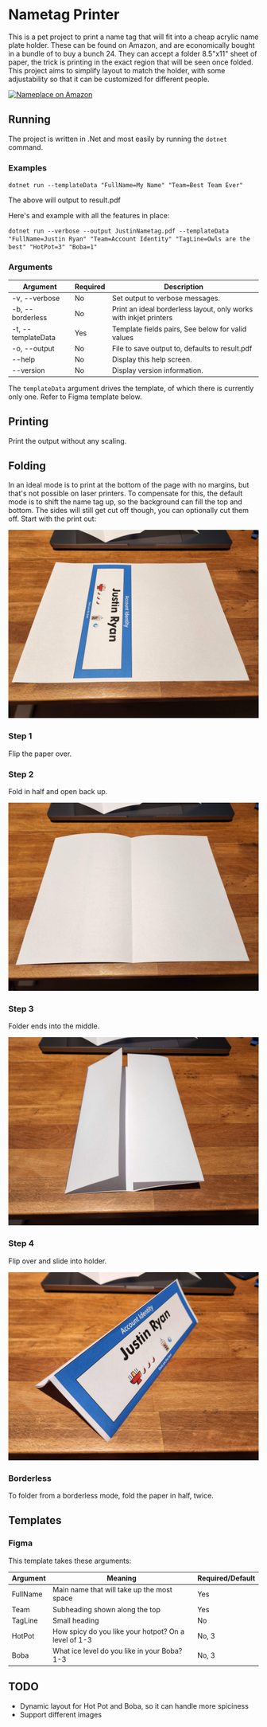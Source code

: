 # Nametag Printer

This is a pet project to print a name tag that will fit into a cheap acrylic name plate holder. 
These can be found on Amazon, and are economically bought in a bundle of to buy a bunch 24.
They can accept a folder 8.5"x11" sheet of paper, the trick is printing in the exact region that will be seen once folded.
This project aims to simplify layout to match the holder, with some adjustability so that it can be customized for different people. 

[![Nameplace on Amazon](https://ws-na.amazon-adsystem.com/widgets/q?_encoding=UTF8&ASIN=B09KXXPRRM&Format=_SL160_&ID=AsinImage&MarketPlace=US&ServiceVersion=20070822&WS=1&tag=halfemptyorg-20&language=en_US)](https://www.amazon.com/gp/product/B09KXXPRRM?ie=UTF8&psc=1&linkCode=li2&tag=halfemptyorg-20&linkId=da70184524b672c4dd7aa3dda967b103&language=en_US&ref_=as_li_ss_il)

## Running

The project is written in .Net and most easily by running the `dotnet` command.

### Examples
```shell
dotnet run --templateData "FullName=My Name" "Team=Best Team Ever"
```

The above will output to result.pdf

Here's and example with all the features in place:

```shell
dotnet run --verbose --output JustinNametag.pdf --templateData "FullName=Justin Ryan" "Team=Account Identity" "TagLine=Owls are the best" "HotPot=3" "Boba=1"
```

### Arguments

| Argument           | Required | Description                                                       |
|--------------------|----------|-------------------------------------------------------------------|
| -v, --verbose      | No       | Set output to verbose messages.                                   |
| -b, --borderless   | No       | Print an ideal borderless layout, only works with inkjet printers |
| -t, --templateData | Yes      | Template fields pairs, See below for valid values                 |
| -o, --output       | No       | File to save output to, defaults to result.pdf                    |
| --help             | No       | Display this help screen.                                         |
| --version          | No       | Display version information.                                      |

The `templateData` argument drives the template, of which there is currently only one. Refer to Figma template below.

## Printing

Print the output without any scaling.

## Folding

In an ideal mode is to print at the bottom of the page with no margins, but that's not possible on laser printers.
To compensate for this, the default mode is to shift the name tag up, so the background can fill the top and bottom.
The sides will still get cut off though, you can optionally cut them off. Start with the print out:

![Full Sheet](./docs/20220626_230939.jpg)

### Step 1
Flip the paper over.

### Step 2

Fold in half and open back up.

![Fold in Half](./docs/20220626_231042.jpg)

### Step 3

Folder ends into the middle.

![Fold in](./docs/20220626_231153.jpg)

### Step 4

Flip over and slide into holder.

![Stand Up](./docs/20220626_231220.jpg)

### Borderless

To folder from a borderless mode, fold the paper in half, twice.
## Templates

### Figma

This template takes these arguments:

| Argument | Meaning                                              | Required/Default |
|----------|------------------------------------------------------|------------------|
| FullName | Main name that will take up the most space           | Yes              |
| Team     | Subheading shown along the top                       | Yes              |
| TagLine  | Small heading                                        | No               |
| HotPot   | How spicy do you like your hotpot? On a level of 1-3 | No, 3            |
| Boba     | What ice level do you like in your Boba? 1-3         | No, 3            |

## TODO

* Dynamic layout for Hot Pot and Boba, so it can handle more spiciness
* Support different images